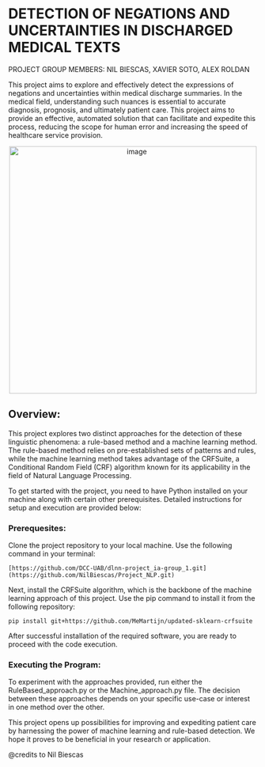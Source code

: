 # DETECTION OF NEGATIONS AND UNCERTAINTIES IN DISCHARGED MEDICAL TEXTS

PROJECT GROUP MEMBERS: NIL BIESCAS, XAVIER SOTO, ALEX ROLDAN


This project aims to explore and effectively detect the expressions of negations and uncertainties within medical discharge summaries. In the medical field, understanding such nuances is essential to accurate diagnosis, prognosis, and ultimately patient care. This project aims to provide an effective, automated solution that can facilitate and expedite this process, reducing the scope for human error and increasing the speed of healthcare service provision.
<p align="center">
  <img width="500" alt="image" src="https://github.com/NilBiescas/Project_NLP/assets/98542048/628ac09c-27c8-48a8-9acd-e48f0b79c061">
</p>


## Overview:
This project explores two distinct approaches for the detection of these linguistic phenomena: a rule-based method and a machine learning method. The rule-based method relies on pre-established sets of patterns and rules, while the machine learning method takes advantage of the CRFSuite, a Conditional Random Field (CRF) algorithm known for its applicability in the field of Natural Language Processing.

To get started with the project, you need to have Python installed on your machine along with certain other prerequisites. Detailed instructions for setup and execution are provided below:
### Prerequesites:
Clone the project repository to your local machine. Use the following command in your terminal:
```
[https://github.com/DCC-UAB/dlnn-project_ia-group_1.git](https://github.com/NilBiescas/Project_NLP.git)
```
Next, install the CRFSuite algorithm, which is the backbone of the machine learning approach of this project. Use the pip command to install it from the following repository:
```
pip install git+https://github.com/MeMartijn/updated-sklearn-crfsuite
```
After successful installation of the required software, you are ready to proceed with the code execution.

### Executing the Program:
To experiment with the approaches provided, run either the RuleBased_approach.py or the Machine_approach.py file. The decision between these approaches depends on your specific use-case or interest in one method over the other.



This project opens up possibilities for improving and expediting patient care by harnessing the power of machine learning and rule-based detection. We hope it proves to be beneficial in your research or application.

@credits to Nil Biescas
